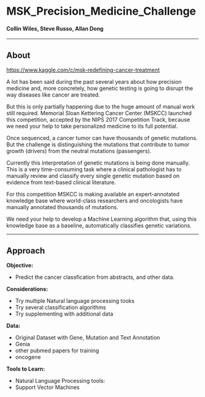 # MSK_Precision_Medicine_Challenge
#### Collin Wiles, Steve Russo, Allan Dong
*************
## About
https://www.kaggle.com/c/msk-redefining-cancer-treatment

A lot has been said during the past several years about how precision medicine and, more concretely, how genetic testing is going to disrupt the way diseases like cancer are treated.

But this is only partially happening due to the huge amount of manual work still required. Memorial Sloan Kettering Cancer Center (MSKCC) launched this competition, accepted by the NIPS 2017 Competition Track,  because we need your help to take personalized medicine to its full potential.

Once sequenced, a cancer tumor can have thousands of genetic mutations. But the challenge is distinguishing the mutations that contribute to tumor growth (drivers) from the neutral mutations (passengers). 

Currently this interpretation of genetic mutations is being done manually. This is a very time-consuming task where a clinical pathologist has to manually review and classify every single genetic mutation based on evidence from text-based clinical literature.

For this competition MSKCC is making available an expert-annotated knowledge base where world-class researchers and oncologists have manually annotated thousands of mutations.

We need your help to develop a Machine Learning algorithm that, using this knowledge base as a baseline, automatically classifies genetic variations.

*************

## Approach
**Objective:** 
- Predict the cancer classfication from abstracts, and other data.

**Considerations:**
- Try multiple Natural language processing tooks
- Try several classification algorithms
- Try supplementing with additional data

**Data:**
- Original Dataset with Gene, Mutation and Text Annotation
- Genia
- other pubmed papers for training
- oncogene

**Tools to Learn:**
- Natural Language Processing tools:
- Support Vector Machines
